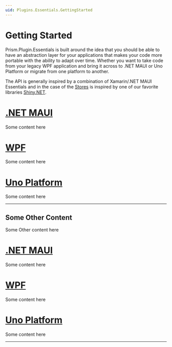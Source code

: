 ```yaml
---
uid: Plugins.Essentials.GettingStarted
---
```


# Getting Started

Prism.Plugin.Essentials is built around the idea that you should be able to have an abstraction layer for your applications that makes your code more portable with the ability to adapt over time. Whether you want to take code from your legacy WPF application and bring it across to .NET MAUI or Uno Platform or migrate from one platform to another.

The API is generally inspired by a combination of Xamarin/.NET MAUI Essentials and in the case of the [Stores](xref:Plugins.Essentials.Stores) is inspired by one of our favorite libraries [Shiny.NET](https://shinylib.net).

# [.NET MAUI](#tab/maui)

Some content here

# [WPF](#tab/wpf)

Some content here

# [Uno Platform](#tab/uno-platform)

Some content here

---

## Some Other Content

Some Other content here

# [.NET MAUI](#tab/maui)

Some content here

# [WPF](#tab/wpf)

Some content here

# [Uno Platform](#tab/uno-platform)

Some content here

---

